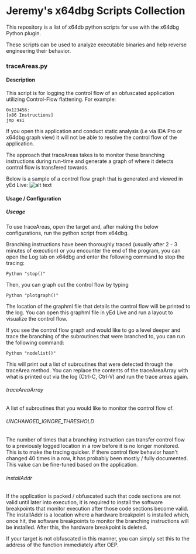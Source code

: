 # Jeremy's x64dbg Scripts Collection
This repository is a list of x64db python scripts for use with the x64dbg Python plugin.

These scripts can be used to analyze executable binaries and help reverse engineering their behavior.

### traceAreas.py

#### Description
This script is for logging the control flow of an obfuscated application utilizing Control-Flow flattening. For example:

````
0x123456:
[x86 Instructions]
jmp esi
````

If you open this application and conduct static analysis (i.e via IDA Pro or x64dbg graph view) it will not be able to resolve the control flow of the application.

The approach that traceAreas takes is to monitor these branching instructions during run-time and generate a graph of where it detects control flow is transfered towards.

Below is a sample of a control flow graph that is generated and viewed in yEd Live:
![alt text](https://i.imgur.com/kL4USza.png "Logo Title Text 1")

#### Usage / Configuration

##### Useage
To use traceAreas, open the target and, after making the below configurations, run the python script from x64dbg.

Branching instructions have been thoroughly traced (usually after 2 - 3 minutes of execution) or you encounter the end of the program, you can open the Log tab on x64dbg and enter the following command to stop the tracing:
````
Python "stop()"
````

Then, you can graph out the control flow by typing
````
Python "plotgraph()"
````

The location of the graphml file that details the control flow will be printed to the log. You can open this graphml file in yEd Live and run a layout to visualize the control flow.

If you see the control flow graph and would like to go a level deeper and trace the branching of the subroutines that were branched to, you can run the following command:

````
Python "nodelist()"
````
This will print out a list of subroutines that were detected through the traceArea method. You can replace the contents of the traceAreaArray with what is printed out via the log (Ctrl-C, Ctrl-V) and run the trace areas again.

###### traceAreaArray
A list of subroutines that you would like to monitor the control flow of.

###### UNCHANGED_IGNORE_THRESHOLD
The number of times that a branching instruction can transfer control flow to a previously logged location in a row before it is no longer monitored. This is to make the tracing quicker. If there control flow behavior hasn't changed 40 times in a row, it has probably been mostly / fully documented. This value can be fine-tuned based on the application.

###### installAddr
If the application is packed / obfuscated such that code sections are not valid until later into execution, it is required to install the software breakpoints that monitor execution after those code sections become valid. The installAddr is a location where a hardware breakpoint is installed which, once hit, the software breakpoints to monitor the branching instructions will be installed. After this, the hardware breakpoint is deleted.

If your target is not obfuscated in this manner, you can simply set this to the address of the function immediately after OEP.


